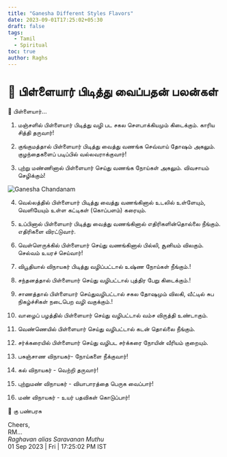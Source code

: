 ```yaml
---
title: "Ganesha Different Styles Flavors"
date: 2023-09-01T17:25:02+05:30
draft: false
tags:
  - Tamil
  - Spiritual
toc: true
author: Raghs
---
```


# 🐘 பிள்ளையார் பிடித்து வைப்பதன் பலன்கள்


🌹 பிள்ளையார்...

1. மஞ்சளில் பிள்ளையார் பிடித்து வழி பட சகல சௌபாக்கியமும் கிடைக்கும். காரிய சித்தி தருவார்!

2. குங்குமத்தால் பிள்ளையார் பிடித்து வைத்து வணங்க செவ்வாய் தோஷம் அகலும். குழந்தைகளைப் படிப்பில் வல்லவராக்குவார்!

3. புற்று மண்ணினால் பிள்ளையார் செய்து வணங்க நோய்கள் அகலும். விவசாயம் செழிக்கும்!

<!--more-->

<img src="https://raghsonline.com/spiritual/Ganesha-of-Chandanam.jpeg" alt="Ganesha Chandanam"/>

4. வெல்லத்தில் பிள்ளையார் பிடித்து வைத்து வணங்கினால் உடலில் உள்ளேயும், வெளியேயும் உள்ள கட்டிகள் (கொப்பளம்) கரையும்.

5. உப்பினால் பிள்ளையார் பிடித்து வைத்து வணங்கினால் எதிரிகளின்தொல்லை நீங்கும். எதிரிகளை விரட்டுவார்.

6. வெள்ளெருக்கில் பிள்ளையார் செய்து வணங்கினால் பில்லி, சூனியம் விலகும். செல்வம் உயரச் செய்வார்!

7. விபூதியால் விநாயகர் பிடித்து வழிப்பட்டால் உஷ்ண நோய்கள் நீங்கும்.!

8. சந்தனத்தால் பிள்ளையார் செய்து வழிபட்டால் புத்திர பேறு கிடைக்கும்.!

9.  சாணத்தால் பிள்ளையார் செய்துவழிபட்டால் சகல தோஷமும் விலகி, வீட்டில் சுப நிகழ்ச்சிகள் நடைபெற வழி வகுக்கும்.!

10. வாழைப் பழத்தில் பிள்ளையார் செய்து வழிபட்டால் வம்ச விருத்தி உண்டாகும்.

11. வெண்ணெயில் பிள்ளையார் செய்து வழிபட்டால் கடன் தொல்லை நீங்கும்.

12. சர்க்கரையில் பிள்ளையார் செய்து வழிபட சர்க்கரை நோயின் வீரியம் குறையும்.

13. பசுஞ்சாண விநாயகர்- நோய்களை நீக்குவார்!

14. கல் விநாயகர் - வெற்றி தருவார்!

15. புற்றுமண் விநாயகர் - வியாபாரத்தை பெருக வைப்பார்!

16. மண் விநாயகர் - உயர் பதவிகள் கொடுப்பார்!

🐘 கு பண்பரசு

Cheers,\
RM...\
_Raghavan alias Saravanan Muthu_\
01 Sep 2023 | Fri | 17:25:02 PM IST
